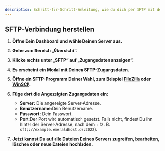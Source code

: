 ```yaml
---
description: Schritt-für-Schritt-Anleitung, wie du dich per SFTP mit deinem Server verbindest, um Dateien zu bearbeiten, hochzuladen oder zu löschen.
---
```


## SFTP-Verbindung herstellen

1. <strong>Öffne Dein Dashboard und wähle Deinen Server aus.</strong>

2. <strong>Gehe zum Bereich „Übersicht“.</strong>

3. <strong>Klicke rechts unter „SFTP“ auf „Zugangsdaten anzeigen“.</strong>

4. <strong>Es erscheint ein Modal mit Deinen SFTP-Zugangsdaten.</strong>

5. <strong>Öffne ein SFTP-Programm Deiner Wahl, zum Beispiel [FileZilla](https://filezilla-project.org/) oder [WinSCP](https://winscp.net/index.php).</strong>

6. <strong>Füge dort die Angezeigten Zugangsdaten ein:</strong>

    - <strong>Server:</strong> Die angezeigte Server-Adresse.
    - <strong>Benutzername:</strong>Dein Benutzername.
    - <strong>Passwort:</strong> Dein Passwort.
    - <strong>Port:</strong>Der Port wird automatisch gesetzt. Falls nicht, findest Du ihn hinter der Server-Adresse, nach dem ```:``` (z. B. ```sftp://example.emeraldhost.de:2022```).

7. <strong>Jetzt kannst Du auf alle Dateien Deines Servers zugreifen, bearbeiten, löschen oder neue Dateien hochladen.</strong>
